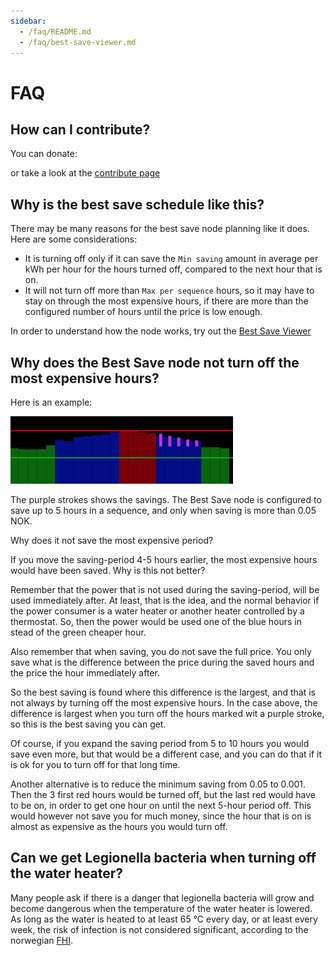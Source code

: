 ```yaml
---
sidebar:
  - /faq/README.md
  - /faq/best-save-viewer.md
---
```


# FAQ

## How can I contribute?

You can donate:

<DonateButtons/>

or take a look at the [contribute page](../contribute/README.md)

## Why is the best save schedule like this?

There may be many reasons for the best save node planning like it does. Here are some considerations:

- It is turning off only if it can save the `Min saving` amount in average per kWh per hour for the hours turned off, compared to the next hour that is on.
- It will not turn off more than `Max per sequence` hours, so it may have to stay on through the most expensive hours, if there are more than the configured number of hours until the price is low enough.

In order to understand how the node works, try out the [Best Save Viewer](./best-save-viewer.md)

## Why does the Best Save node not turn off the most expensive hours?

Here is an example:

![Mysterious saving](../images/mysterious-plan.png)

The purple strokes shows the savings. The Best Save node is configured to save up to 5 hours in a sequence, and only when saving is more than 0.05 NOK.

Why does it not save the most expensive period?

If you move the saving-period 4-5 hours earlier, the most expensive hours would have been saved. Why is this not better?

Remember that the power that is not used during the saving-period, will be used immediately after. At least, that is the idea, and the normal behavior if the power consumer is a water heater or another heater controlled by a thermostat. So, then the power would be used one of the blue hours in stead of the green cheaper hour.

Also remember that when saving, you do not save the full price. You only save what is the difference between the price during the saved hours and the price the hour immediately after.

So the best saving is found where this difference is the largest, and that is not always by turning off the most expensive hours. In the case above, the difference is largest when you turn off the hours marked wit a purple stroke, so this is the best saving you can get.

Of course, if you expand the saving period from 5 to 10 hours you would save even more, but that would be a different case, and you can do that if it is ok for you to turn off for that long time.

Another alternative is to reduce the minimum saving from 0.05 to 0.001. Then the 3 first red hours would be turned off, but the last red would have to be on, in order to get one hour on until the next 5-hour period off. This would however not save you for much money, since the hour that is on is almost as expensive as the hours you would turn off.

## Can we get Legionella bacteria when turning off the water heater?

Many people ask if there is a danger that legionella bacteria will grow and become dangerous when the temperature of the water heater is lowered. As long as the water is heated to at least 65 °C every day, or at least every week, the risk of infection is not considered significant, according to the norwegian [FHI](https://www.fhi.no/nettpub/legionellaveilederen/).
